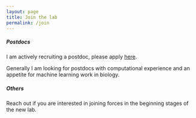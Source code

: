 ```yaml
---
layout: page
title: Join the lab
permalink: /join
---
```




##### Postdocs
I am actively recruiting a postdoc, please apply [here](https://indiana.peopleadmin.com/postings/30325).

Generally I am looking for postdocs with computational experience and an appetite for machine learning work in	biology.


##### Others
Reach out if you are interested in joining forces in the beginning stages of the new lab.
